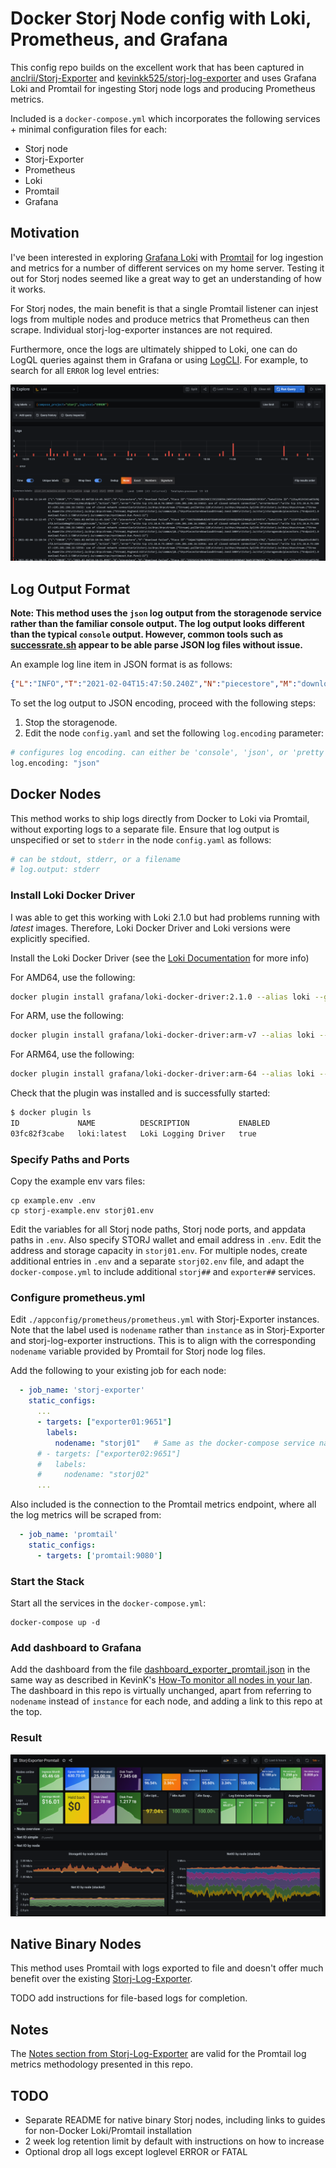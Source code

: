 # Docker Storj Node config with Loki, Prometheus, and Grafana

This config repo builds on the excellent work that has been captured in [anclrii/Storj-Exporter](https://github.com/anclrii/Storj-Exporter) and [kevinkk525/storj-log-exporter](https://github.com/kevinkk525/storj-log-exporter) and uses Grafana Loki and Promtail for ingesting Storj node logs and producing Prometheus metrics.

Included is a `docker-compose.yml` which incorporates the following services + minimal configuration files for each:

- Storj node
- Storj-Exporter
- Prometheus
- Loki
- Promtail
- Grafana

## Motivation

I've been interested in exploring [Grafana Loki](https://grafana.com/oss/loki/) with [Promtail](https://grafana.com/docs/loki/latest/clients/promtail/) for log ingestion and metrics for a number of different services on my home server. Testing it out for Storj nodes seemed like a great way to get an understanding of how it works.

For Storj nodes, the main benefit is that a single Promtail listener can injest logs from multiple nodes and produce metrics that Prometheus can then scrape. Individual storj-log-exporter instances are not required.

Furthermore, once the logs are ultimately shipped to Loki, one can do LogQL queries against them in Grafana or using [LogCLI](https://grafana.com/docs/loki/latest/getting-started/logcli/). For example, to search for all `ERROR` log level entries:

![LogQL](logQL.PNG)

## Log Output Format

**Note: This method uses the `json` log output from the storagenode service rather than the familiar console output. The log output looks different than the typical `console` output. However, common tools such as [successrate.sh](https://github.com/ReneSmeekes/storj_success_rate) appear to be able parse JSON log files without issue.**

An example log line item in JSON format is as follows:

```json
{"L":"INFO","T":"2021-02-04T15:47:50.240Z","N":"piecestore","M":"download started","Piece ID":"H5MHLOAWQBOZKVABCF5SXROFFON2HSKZNSMFJSICIRDEFNRKZVBA","Satellite ID":"1wFTAgs9DP5RSnCqKV1eLf6N9wtk4EAtmN5DpSxcs8EjT69tGE","Action":"GET"}
```

To set the log output to JSON encoding, proceed with the following steps:
1. Stop the storagenode.
2. Edit the node `config.yaml` and set the following `log.encoding` parameter:

```bash
# configures log encoding. can either be 'console', 'json', or 'pretty'.
log.encoding: "json"
```

## Docker Nodes

This method works to ship logs directly from Docker to Loki via Promtail, without exporting logs to a separate file. Ensure that log output is unspecified or set to `stderr` in the node `config.yaml` as follows:

```bash
# can be stdout, stderr, or a filename
# log.output: stderr
```

### Install Loki Docker Driver
I was able to get this working with Loki 2.1.0 but had problems running with *latest* images. Therefore, Loki Docker Driver and Loki versions were explicitly specified.

Install the Loki Docker Driver (see the [Loki Documentation](https://grafana.com/docs/loki/latest/clients/docker-driver/) for more info)

For AMD64, use the following:

```bash
docker plugin install grafana/loki-docker-driver:2.1.0 --alias loki --grant-all-permissions
```

For ARM, use the following:

```bash
docker plugin install grafana/loki-docker-driver:arm-v7 --alias loki --grant-all-permissions
```

For ARM64, use the following:

```bash
docker plugin install grafana/loki-docker-driver:arm-64 --alias loki --grant-all-permissions
```

Check that the plugin was installed and is successfully started:
```bash
$ docker plugin ls
ID             NAME          DESCRIPTION           ENABLED
03fc82f3cabe   loki:latest   Loki Logging Driver   true
```

### Specify Paths and Ports

Copy the example env vars files:

```shell
cp example.env .env
cp storj-example.env storj01.env
```

Edit the variables for all Storj node paths, Storj node ports, and appdata paths in `.env`. Also specify STORJ wallet and email address in `.env`. Edit the address and storage capacity in `storj01.env`. For multiple nodes, create additional entries in `.env` and a separate `storj02.env` file, and adapt the `docker-compose.yml` to include additional `storj##` and `exporter##` services.

### Configure prometheus.yml

Edit `./appconfig/prometheus/prometheus.yml` with Storj-Exporter instances. Note that the label used is `nodename` rather than `instance` as in Storj-Exporter and storj-log-exporter instructions. This is to align with the corresponding `nodename` variable provided by Promtail for Storj node log files.

Add the following to your existing job for each node:
```yaml
  - job_name: 'storj-exporter'
    static_configs:
      ...
      - targets: ["exporter01:9651"]
        labels:
          nodename: "storj01"   # Same as the docker-compose service name
      # - targets: ["exporter02:9651"]
      #   labels:
      #     nodename: "storj02"
      ...
```

Also included is the connection to the Promtail metrics endpoint, where all the log metrics will be scraped from:

```yaml
  - job_name: 'promtail'
    static_configs:
      - targets: ['promtail:9080']
```

### Start the Stack

Start all the services in the `docker-compose.yml`:

```shell
docker-compose up -d
```

### Add dashboard to Grafana

Add the dashboard from the file [dashboard_exporter_promtail.json](./dashboard_exporter_promtail.json) in the same way as described in KevinK's [How-To monitor all nodes in your lan](https://forum.storj.io/t/how-to-monitor-all-nodes-in-your-lan-using-prometheus-grafana-linux-using-docker). The dashboard in this repo is virtually unchanged, apart from referring to `nodename` instead of `instance` for each node, and adding a link to this repo at the top.

### Result

![Dashboard](./dashboard.PNG)

## Native Binary Nodes

This method uses Promtail with logs exported to file and doesn't offer much benefit over the existing [Storj-Log-Exporter](https://github.com/kevinkk525/storj-log-exporter). 

TODO add instructions for file-based logs for completion.

## Notes

The [Notes section from Storj-Log-Exporter](https://github.com/kevinkk525/storj-log-exporter#notes) are valid for the Promtail log metrics methodology presented in this repo.

## TODO

- Separate README for native binary Storj nodes, including links to guides for non-Docker Loki/Promtail installation
- 2 week log retention limit by default with instructions on how to increase
- Optional drop all logs except loglevel ERROR or FATAL